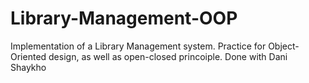 # Library-Management-OOP
 Implementation of a Library Management system. Practice for Object-Oriented design, as well as open-closed princoiple. Done with Dani Shaykho
